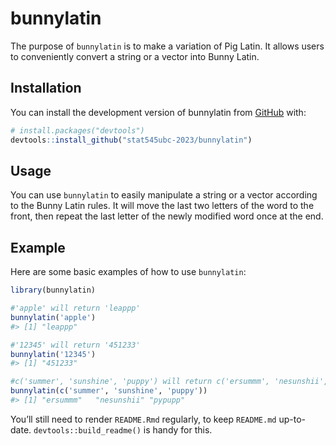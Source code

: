 
<!-- README.md is generated from README.Rmd. Please edit that file -->

# bunnylatin

<!-- badges: start -->
<!-- badges: end -->

The purpose of `bunnylatin` is to make a variation of Pig Latin. It
allows users to conveniently convert a string or a vector into Bunny
Latin.

## Installation

You can install the development version of bunnylatin from
[GitHub](https://github.com/) with:

``` r
# install.packages("devtools")
devtools::install_github("stat545ubc-2023/bunnylatin")
```

## Usage

You can use `bunnylatin` to easily manipulate a string or a vector
according to the Bunny Latin rules. It will move the last two letters of
the word to the front, then repeat the last letter of the newly modified
word once at the end.

## Example

Here are some basic examples of how to use `bunnylatin`:

``` r
library(bunnylatin)

#'apple' will return 'leappp'
bunnylatin('apple')
#> [1] "leappp"

#'12345' will return '451233'
bunnylatin('12345')
#> [1] "451233"

#c('summer', 'sunshine', 'puppy') will return c('ersummm', 'nesunshii', 'pypupp')
bunnylatin(c('summer', 'sunshine', 'puppy'))
#> [1] "ersummm"   "nesunshii" "pypupp"
```

You’ll still need to render `README.Rmd` regularly, to keep `README.md`
up-to-date. `devtools::build_readme()` is handy for this.

